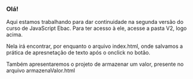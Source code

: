 ### Olá!

Aqui estamos trabalhando para dar continuidade na segunda versão do curso de JavaScript Ebac. Para ter acesso à ele, acesse a pasta V2, logo acima. 

Nela irá encontrar, por enquanto o arquivo index.html, onde salvamos a prática de apresnetação de texto após o onclick no botão. 

Também apresentaremos o projeto de armazenar um valor, presente no arquivo armazenaValor.html
